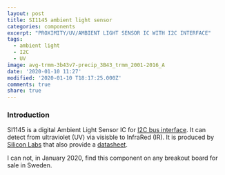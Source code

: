 ```yaml
---
layout: post
title: SI1145 ambient light sensor
categories: components
excerpt: "PROXIMITY/UV/AMBIENT LIGHT SENSOR IC WITH I2C INTERFACE"
tags:
  - ambient light
  - I2C
  - UV
image: avg-trmm-3b43v7-precip_3B43_trmm_2001-2016_A
date: '2020-01-10 11:27'
modified: '2020-01-10 T18:17:25.000Z'
comments: true
share: true
---
```

<script src="https://karttur.github.io/common/assets/js/karttur/togglediv.js"></script>

### Introduction

SI1145 is a digital Ambient Light Sensor IC for [I2C bus interface](../../ide/ide-I2C). It can detect from ultraviolet (UV) via visisble to InfraRed (IR). It is produced by [Silicon Labs](https://www.silabs.com) that also provide a [datasheet](https://www.silabs.com/documents/public/data-sheets/Si1145-46-47.pdf).

I can not, in January 2020, find this component on any breakout board for sale in Sweden.
